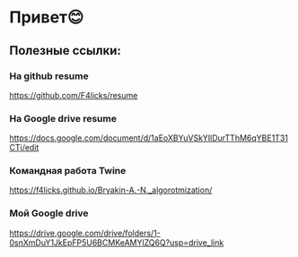 # Привет😊  
 ## Полезные ссылки:
 
  ### На github resume
  https://github.com/F4licks/resume
  ### На Google drive resume
  https://docs.google.com/document/d/1aEoXBYuVSkYIlDurTThM6qYBE1T31CTj/edit
  ### Командная работа Twine
  https://f4licks.github.io/Bryakin-A.-N._algorotmization/
  ### Мой Google drive
  https://drive.google.com/drive/folders/1-0snXmDuY1JkEpFP5U6BCMKeAMYlZQ6Q?usp=drive_link
